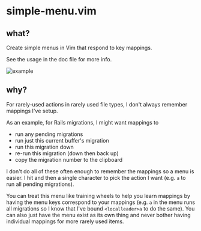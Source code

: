 # simple-menu.vim

## what?

Create simple menus in Vim that respond to key mappings.

See the usage in the doc file for more info.

![example](http://i.imgur.com/fF0UEG9.gif)

## why?

For rarely-used actions in rarely used file types, I don't always remember mappings I've setup.

As an example, for Rails migrations, I might want mappings to

- run any pending migrations
- run just this current buffer's migration
- run this migration down
- re-run this migration (down then back up)
- copy the migration number to the clipboard

I don't do all of these often enough to remember the mappings so a menu is easier. I hit <enter> and then a single character to pick the action I want (e.g. `a` to run all pending migrations).

You can treat this menu like training wheels to help you learn mappings by having the menu keys correspond to your mappings (e.g. `a` in the menu runs all migrations so I know that I've bound `<localleader>a` to do the same). You can also just have the menu exist as its own thing and never bother having individual mappings for more rarely used items.
